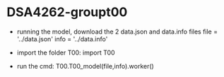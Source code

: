 # DSA4262-groupt00

- running the model, download the 2 data.json and data.info files
file = '../data.json'
info = '../data.info'

- import the folder T00:
import T00

- run the cmd: 
T00.T00_model(file,info).worker()
